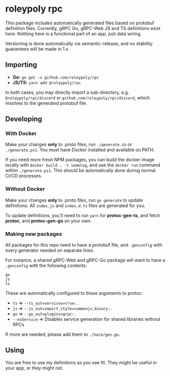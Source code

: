 # roleypoly rpc

This package includes automatically generated files based on protobuf definition files. Currently, gRPC Go, gRPC-Web JS and TS definitions exist here. Nothing here is a functional part of an app, just data wiring.

Versioning is done automatically via semantic-release, and no stability guarantees will be made in 1.x.

## Importing

- **Go:** `go get -u github.com/roleypoly/rpc`
- **JS/TS:** `yarn add @roleypoly/rpc`

In both cases, you may directly import a sub-directory, e.g. `@roleypoly/rpc/discord` or `github.com/roleypoly/rpc/discord`, which resolves to the generated protobuf file.

## Developing

### With Docker

Make your changes **only** to .proto files, run `./generate.sh` or `./generate.ps1`. You must have Docker installed and available on PATH.

If you need more fresh NPM packages, you can build the docker image locally with `docker build . -t sometag`, and use the `docker run` command within `./generate.ps1`. This should be automatically done during normal CI/CD processes.

### Without Docker

Make your changes **only** to .proto files, run `go generate` to update definitions. All `index.js` and `index.d.ts` files are generated for you.

To update definitions, you'll need to run `yarn` for **protoc-gen-ts**, and fetch **protoc**, and **protoc-gen-go** on your own.

### Making new packages

All packages for this repo need to have a protobuf file, and `.genconfig` with every generator needed on separate lines.

For instance, a shared gRPC-Web and gRPC-Go package will want to have a `.genconfig` with the following contents:
```
go
js
ts
```

These are automatically configured to these arguments to protoc:
- `ts` => `--ts_out=services=true:.`
- `js` => `--js_out=import_style=commonjs,binary:.`
- `go` => `--go_out=plugins=grpc:.`
- `--noService` => Disables service generation for shared libraries without RPCs

If more are needed, please add them to `./hack/gen.go`.

## Using

You are free to use my definitions as you see fit. They might be useful in your app, or they might not. 